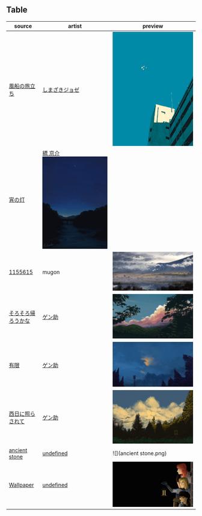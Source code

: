 ## Table

source | artist | preview
--- | --- | ---
[風船の旅立ち](https://www.pixiv.net/en/artworks/54491212) | [しまざきジョゼ](https://www.pixiv.net/en/users/762663) | ![](風船の旅立ち.jpg)
[宵の灯](https://www.pixiv.net/en/artworks/107887513) | [縹 京介](https://www.pixiv.net/en/users/2351667) ![](宵の灯.png)
[1155615](https://danbooru.donmai.us/posts/1155615) | mugon | ![](1155615.jpg)
[そろそろ帰ろうかな](https://www.pixiv.net/en/artworks/83880563) | [ゲン助](https://www.pixiv.net/en/users/32008) | ![](そろそろ帰ろうかな.jpg)
[有限](https://www.pixiv.net/en/artworks/83880563) | [ゲン助](https://www.pixiv.net/en/users/32008) | ![](有限.jpg)
[西日に照らされて](https://www.pixiv.net/en/artworks/83880563) | [ゲン助](https://www.pixiv.net/en/users/32008) | ![](西日に照らされて.jpg)
[ancient stone](https://www.deviantart.com/yakut2/art/ancient-stone-927702911) | [undefined](https://www.deviantart.com/yakut2) | ![](ancient stone.png)
[Wallpaper](https://www.deviantart.com/yagothefrood/art/Wallpaper-501573799) | [undefined](https://www.deviantart.com/yagothefrood) | ![](Wallpaper.png)